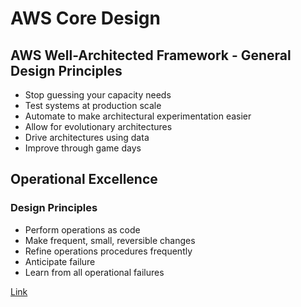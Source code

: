 # AWS Core Design

## AWS Well-Architected Framework - General Design Principles

- Stop guessing your capacity needs
- Test systems at production scale
- Automate to make architectural experimentation easier
- Allow for evolutionary architectures
- Drive architectures using data
- Improve through game days


## Operational Excellence

### Design Principles
- Perform operations as code
- Make frequent, small, reversible changes
- Refine operations procedures frequently
- Anticipate failure
- Learn from all operational failures


[Link](https://docs.aws.amazon.com/wellarchitected/latest/framework/wellarchitected-framework.pdf#welcome)

